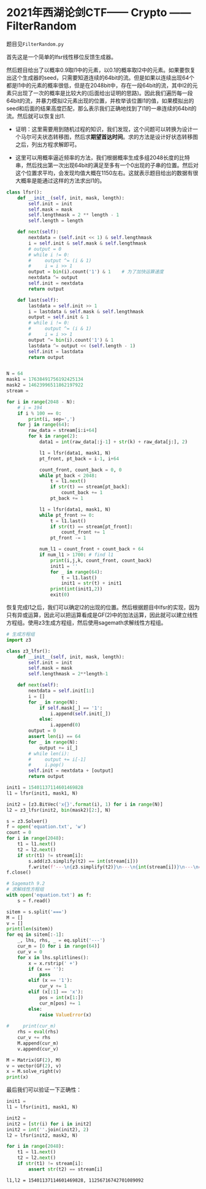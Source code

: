 # 2021年西湖论剑CTF—— Crypto —— FilterRandom

题目见`FilterRandom.py`

首先这是一个简单的lfsr线性移位反馈生成器。

然后题目给出了以概率0.9取l1中的元素，以0.1的概率取l2中的元素。如果要恢复出这个生成器的seed，只需要知道连续的64bit的流。但是如果以连续出现64个都是l1中的元素的概率很低，但是在2048bit中，存在一段64bit的流，其中l2的元素只出现了一次的概率是比较大的(后面给出证明的思路)。因此我们遍历每一段64bit的流，并暴力模拟l2元素出现的位置，并枚举该位置l1的值，如果模拟出的seed和后面的结果高度匹配，那么表示我们正确地找到了l1的一串连续的64bit的流。然后就可以恢复出l1.

* 证明：这里需要用到随机过程的知识，我们发现，这个问题可以转换为设计一个马尔可夫状态转移图，然后求**期望首达时间**。求的方法是设计好状态转移图之后，列出方程求解即可。

* 这里可以用概率逼近频率的方法，我们根据概率生成多组2048长度的比特串，然后找出第一次出现64bit的满足至多有一个0出现的子串的位置。然后对这个位置求平均，会发现均值大概在1150左右。这就表示题目给出的数据有很大概率是能通过这样的方法求出l1的。

```python
class lfsr():
    def __init__(self, init, mask, length):
        self.init = init
        self.mask = mask
        self.lengthmask = 2 ** length - 1
        self.length = length

    def next(self):
        nextdata = (self.init << 1) & self.lengthmask
        i = self.init & self.mask & self.lengthmask
        # output = 0
        # while i != 0:
        #     output ^= (i & 1)
        #     i = i >> 1
        output = bin(i).count('1') & 1    # 为了加快运算速度
        nextdata ^= output
        self.init = nextdata
        return output

    def last(self):
        lastdata = self.init >> 1
        i = lastdata & self.mask & self.lengthmask
        output = self.init & 1
        # while i != 0:
        #     output ^= (i & 1)
        #     i = i >> 1
        output ^= bin(i).count('1') & 1
        lastdata ^= output << (self.length - 1)
        self.init = lastdata
        return output


N = 64
mask1 = 17638491756192425134
mask2 = 14623996511862197922
stream = 

for i in range(2048 - N):
    # i = 194
    if i % 100 == 0:
        print(i, sep=',')
    for j in range(64):
        raw_data = stream[i:i+64]
        for k in range(2):
            data1 = int(raw_data[:j-1] + str(k) + raw_data[j:], 2)

            l1 = lfsr(data1, mask1, N)
            pt_front, pt_back = i-1, i+64

            count_front, count_back = 0, 0
            while pt_back < 2048:
                t = l1.next()
                if str(t) == stream[pt_back]:
                    count_back += 1
                pt_back += 1

            l1 = lfsr(data1, mask1, N)
            while pt_front >= 0:
                t = l1.last()
                if str(t) == stream[pt_front]:
                    count_front += 1
                pt_front -= 1

            num_l1 = count_front + count_back + 64
            if num_l1 > 1700: # find l1
                print(i,j,k, count_front, count_back)
                init1 = ''
                for _ in range(64):
                    t = l1.last()
                    init1 = str(t) + init1
                print(int(init1,2))
                exit(0)
```

恢复完成l1之后，我们可以确定l2的出现的位置。然后根据题目中lfsr的实现，因为只有异或运算，因此可以把运算看成是GF(2)中的加法运算，因此就可以建立线性方程组。使用z3生成方程组，然后使用sagemath求解线性方程组。

```python
# 生成方程组
import z3

class z3_lfsr():
    def __init__(self, init, mask, length):
        self.init = init
        self.mask = mask
        self.lengthmask = 2**length-1

    def next(self):
        nextdata = self.init[1:]
        i = []
        for _ in range(N):
            if self.mask[_] == '1':
                i.append(self.init[_])
            else:
                i.append(0)
        output = 0
        assert len(i) == 64
        for _ in range(N):
            output += i[_]
        # while len(i):
        #     output += i[-1]
        #     i.pop()
        self.init = nextdata + [output]
        return output

init1 = 15401137114601469828
l1 = lfsr(init1, mask1, N)

init2 = [z3.BitVec('x{}'.format(i), 1) for i in range(N)]
l2 = z3_lfsr(init2, bin(mask2)[2:], N)

s = z3.Solver()
f = open('equation.txt', 'w')
count = 0
for i in range(2048):
    t1 = l1.next()
    t2 = l2.next()
    if str(t1) != stream[i]:
        s.add(z3.simplify(t2) == int(stream[i]))
        f.write(f'---\n{z3.simplify(t2)}\n---\n{int(stream[i])}\n---\n===\n')
f.close()
```


```python
# Sagemath 9.2
# 求解线性方程组
with open('equation.txt') as f:
    s = f.read()

sitem = s.split('===')
M = []
v = []
print(len(sitem))
for eq in sitem[:-1]:
    _, lhs, rhs, _ = eq.split('---')
    cur_m = [0 for i in range(64)]
    cur_v = 0
    for x in lhs.splitlines():
        x = x.rstrip(' +')
        if (x == ''):
            pass
        elif (x == '1'):
            cur_v += 1
        elif (x[:1] == 'x'):
            pos = int(x[1:])
            cur_m[pos] += 1
        else:
            raise ValueError(x)
            
#     print(cur_m)
    rhs = eval(rhs)
    cur_v += rhs
    M.append(cur_m)
    v.append(cur_v)

M = Matrix(GF(2), M)
v = vector(GF(2), v)
x = M.solve_right(v)
print(x)
```

最后我们可以验证一下正确性：
```python
init1 = 
l1 = lfsr(init1, mask1, N)

init2 = 
init2 = [str(i) for i in init2]
init2 = int(''.join(init2), 2)
l2 = lfsr(init2, mask2, N)

for i in range(2048):
    t1 = l1.next()
    t2 = l2.next()
    if str(t1) != stream[i]:
        assert str(t2) == stream[i]
```

`l1,l2 = 15401137114601469828, 11256716742701089092`